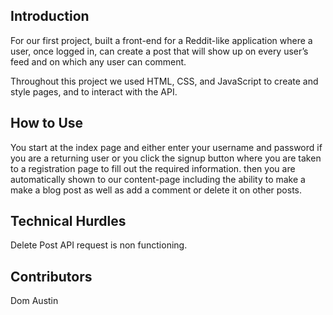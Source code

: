 ## Introduction
For our first project, built a front-end for a Reddit-like application where a user, once logged in, can create a post that will show up on every user’s feed and on which any user can comment.

Throughout this project we used HTML, CSS, and JavaScript to create and style pages, and to interact with the API.

## How to Use
You start at the index page and either enter your username and password if you are a returning user or you click the signup button where you are taken to a registration page to fill out the required information. then you are automatically shown to our content-page including the ability to make a make a blog post as well as add a comment or delete it on other posts.

## Technical Hurdles
Delete Post API request is non functioning.

## Contributors
Dom
Austin
